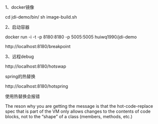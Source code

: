 
1、docker镜像

cd jdi-demo/bin/
sh image-build.sh

2、启动容器

docker run  -i -t -p 8180:8180 -p 5005:5005 huiwq1990/jdi-demo


http://localhost:8180/breakpoint

3、远程debug





http://localhost:8180/hotswap


spring的热替换

http://localhost:8180/hotspring

使用热替换会报错

The reson why you are getting the message is that the hot-code-replace spec that is part of the VM only allows changes to the contents of code blocks, not to the “shape” of a class (members, methods, etc.)
